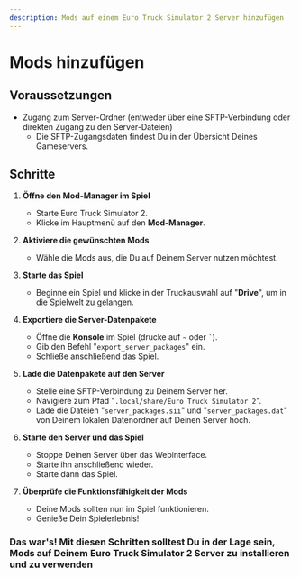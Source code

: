 ```yaml
---
description: Mods auf einem Euro Truck Simulator 2 Server hinzufügen
---
```


# Mods hinzufügen

## Voraussetzungen

- Zugang zum Server-Ordner (entweder über eine SFTP-Verbindung oder direkten Zugang zu den Server-Dateien)
    - Die SFTP-Zugangsdaten findest Du in der Übersicht Deines Gameservers.

## Schritte

1. <b>Öffne den Mod-Manager im Spiel</b>
    - Starte Euro Truck Simulator 2.
    - Klicke im Hauptmenü auf den **Mod-Manager**.

2. <b>Aktiviere die gewünschten Mods</b>
    - Wähle die Mods aus, die Du auf Deinem Server nutzen möchtest.

3. <b>Starte das Spiel</b>
    - Beginne ein Spiel und klicke in der Truckauswahl auf "**Drive**", um in die Spielwelt zu gelangen.

4. <b>Exportiere die Server-Datenpakete</b>
    - Öffne die **Konsole** im Spiel (drucke auf `~` oder `` ` ``).
    - Gib den Befehl "`export_server_packages`" ein.
    - Schließe anschließend das Spiel.

5. <b>Lade die Datenpakete auf den Server</b>
    - Stelle eine SFTP-Verbindung zu Deinem Server her.
    - Navigiere zum Pfad "`.local/share/Euro Truck Simulator 2`".
    - Lade die Dateien "`server_packages.sii`" und "`server_packages.dat`" von Deinem lokalen Datenordner auf Deinen Server hoch.

6. <b>Starte den Server und das Spiel</b>
    - Stoppe Deinen Server über das Webinterface.
    - Starte ihn anschließend wieder.
    - Starte dann das Spiel.

7. <b>Überprüfe die Funktionsfähigkeit der Mods</b>
    - Deine Mods sollten nun im Spiel funktionieren.
    - Genieße Dein Spielerlebnis!

### Das war's! Mit diesen Schritten solltest Du in der Lage sein, Mods auf Deinem Euro Truck Simulator 2 Server zu installieren und zu verwenden
